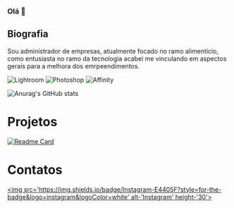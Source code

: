 ### Olá 👋

## Biografia 

Sou administrador de empresas, atualmente focado no ramo alimentício, como entusiasta no ramo da tecnologia acabei me vinculando em aspectos gerais para a melhora dos emrpeendimentos.

![Lightroom](https://img.shields.io/badge/Adobe%20Lightroom-31A8FF?style=for-the-badge&logo=Adobe%20Lightroom&logoColor=white)
![Photoshop](https://img.shields.io/badge/Adobe%20Photoshop-31A8FF?style=for-the-badge&logo=Adobe%20Photoshop&logoColor=black)
![Affinity](https://img.shields.io/badge/affinityphoto-%237E4DD2.svg?style=for-the-badge&logo=affinity-photo&logoColor=white)

![Anurag's GitHub stats](https://github-readme-stats.vercel.app/api?username=HeiJardel&show_icons=true&theme=gruvbox)

# Projetos
[![Readme Card](https://github-readme-stats.vercel.app/api/pin/?username=Heijardel&repo=devweekgit.github.io)](https://github.com/anuraghazra/github-readme-stats)

# Contatos

[<img src='https://img.shields.io/badge/Instagram-E4405F?style=for-the-badge&logo=instagram&logoColor=white' alt-'Instagram' height-'30'>](https://www.instagram.com/hei.jardel)
